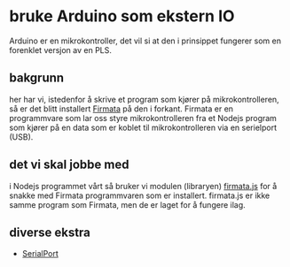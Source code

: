 # bruke Arduino som ekstern IO
Arduino er en mikrokontroller, det vil si at den i prinsippet fungerer som en forenklet versjon av en PLS.

## bakgrunn
her har vi, istedenfor å skrive et program som kjører på mikrokontrolleren, så er det blitt installert [Firmata](https://www.arduino.cc/reference/en/libraries/firmata/) på den i forkant. Firmata er en programmvare som lar oss styre mikrokontrolleren fra et Nodejs program som kjører på en data som er koblet til mikrokontrolleren via en serielport (USB).

## det vi skal jobbe med
i Nodejs programmet vårt så bruker vi modulen (libraryen) [firmata.js](https://www.npmjs.com/package/firmata) for å snakke med Firmata programmvaren som er installert. firmata.js er ikke samme program som Firmata, men de er laget for å fungere ilag.


## diverse ekstra

- [SerialPort](https://www.npmjs.com/package/serialport?activeTab=readme)